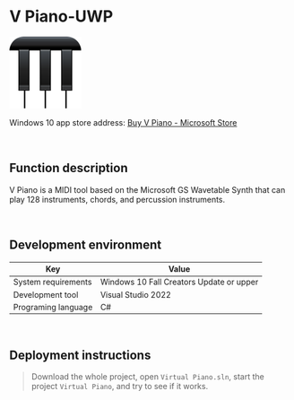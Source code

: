 # V Piano-UWP

![](ScreenShot/logo.png)

 
 Windows 10 app store address: 
[Buy V Piano - Microsoft Store](https://www.microsoft.com/store/productid/9N2RJ51HNTSX)   


<br/>

## Function description

V Piano is a MIDI tool based on the Microsoft GS Wavetable Synth that can play 128 instruments, chords, and percussion instruments.


<br/>

## Development environment

|Key|Value|
|---|---|
|System requirements| Windows 10 Fall Creators Update or upper|
|Development tool|Visual Studio 2022|
|Programing language|C#|


<br/>

## Deployment instructions

> Download the whole project, open `Virtual Piano.sln`, start the project `Virtual Piano`, and try to see if it works.